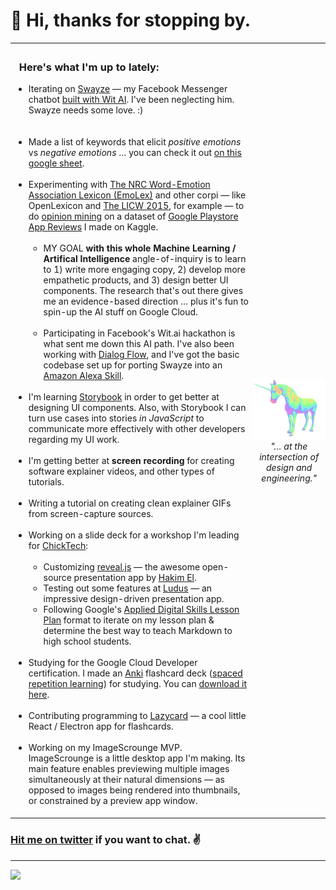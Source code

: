 # 👋 Hi, thanks for stopping by.
<div align="center">
 <table width="100%" border="0" cellspacing="0" cellpadding="5">
    <tr>
      <td style="padding: 5px; margin: 0;">
      <h3>&nbsp; Here's what I'm up to lately:</h3>
      <ul>
      <li>Iterating on <a href="https://swayze.ai/">Swayze</a> — my Facebook Messenger chatbot <a href="https://wit.ai">built with Wit AI</a>. I've been neglecting him. Swayze needs some love. :)</li>
      <br /><br /><li>Made a list of keywords that elicit <em>positive emotions</em> vs <em>negative emotions</em> … you can check it out <a href="https://docs.google.com/spreadsheets/d/1DjsQzSqYtgoyqW9UmptcrnmqLx73mbch7M0zmV5VuuQ/edit?usp=sharing">on this google sheet</a>.
      <br /><br /><li>Experimenting with <a href="https://saifmohammad.com/WebPages/NRC-Emotion-Lexicon.htm">The NRC Word-Emotion Association Lexicon (EmoLex)</a> and other corpi — like OpenLexicon and <a href="https://s3-us-west-2.amazonaws.com/downloads.liwc.net/LIWC2015_OperatorManual.pdf">The LICW 2015</a>, for example — to do <a href="https://monkeylearn.com/blog/opinion-mining/">opinion mining</a> on a dataset of <a href="https://www.kaggle.com/rowemorehouse/googleplaystoreuserreviews">Google Playstore App Reviews</a> I made on Kaggle.
      <br /><br />
      <ul type="circle">
      <li>MY GOAL <strong>with this whole Machine Learning / Artifical Intelligence</strong> angle-of-inquiry is to learn to 1) write more engaging copy, 2) develop more empathetic products, and 3) design better UI components. The research that's out there gives me an evidence-based direction … plus it's fun to spin-up the AI stuff on Google Cloud.
      <br /><br /><li>Participating in Facebook's Wit.ai hackathon is what sent me down this AI path. I've also been working with <a href="https://cloud.google.com/dialogflow/docs">Dialog Flow</a>, and I've got the basic codebase set up for porting Swayze into an <a href="https://developer.amazon.com/en-US/docs/alexa/custom-skills/host-a-custom-skill-as-an-aws-lambda-function.html">Amazon Alexa Skill</a>.
      </ul>  
      <br /><li>I'm learning <a href="https://storybook.js.org/">Storybook</a> in order to get better at designing UI components. Also, with Storybook I can turn use cases into stories <em>in JavaScript</em> to communicate more effectively with other developers regarding my UI work.
      <br /><br /><li>I'm getting better at <strong>screen recording</strong> for creating software explainer videos, and other types of tutorials.
      <br /><br /><li>Writing a tutorial on creating clean explainer GIFs from screen-capture sources.
      <br /><br /><li>Working on a slide deck for a workshop I'm leading for <a href="https://chicktech.org">ChickTech</a>:  
      <br /><br /><ul type="circle">
      <li>Customizing <a href="https://revealjs.com">reveal.js</a> — the awesome open-source presentation app by <a href="https://hakim.se">Hakim El</a>.
      <li>Testing out some features at <a href="https://ludus.one">Ludus</a> — an impressive design-driven presentation app.
      <li>Following Google's <a href="https://docs.google.com/document/d/1E3KZf4OwRZadim0ORDPJ3QSAsPs-ZB8CA4XBdtprbck/edit">Applied Digital Skills Lesson Plan</a> format to iterate on my lesson plan & determine the best way to teach Markdown to high school students.
      </ul>
      <br /><li>Studying for the Google Cloud Developer certification. I made an <a href="https://apps.ankiweb.net">Anki</a> flashcard deck (<a href="https://www.wikiwand.com/en/Spaced_repetition">spaced repetition learning</a>) for studying. You can <a href="https://gist.github.com/rowe-morehouse/d6edb1f0367c18c736dde70d29bbc218">download it here</a>.
      <br /><br /><li>Contributing programming to <a href="https://github.com/hikikones/Lazycard">Lazycard</a> — a cool little React / Electron app for flashcards.
      <br /><br /><li>Working on my ImageScrounge MVP. ImageScrounge is a little desktop app I'm making. Its main feature enables previewing multiple images simultaneously at their natural dimensions — as opposed to images being rendered into thumbnails, or constrained by a preview app window.
      </ul>
      </td>
      <td style="padding: 0; margin: 0">
        <div align="center">
          <img src="https://github.com/rowe-morehouse/rowe-morehouse/raw/master/main.gif" width="250"><br />
         <i>"… at the intersection of design and engineering."</i>
        </div>
      </td>
    </tr>
  </table>
</div>

### <a href="https://twitter.com/rowemore">Hit me on twitter</a> if you want to chat. ✌️

<hr />

<a href="https://1x.engineer/" target=_new border=0><img src="https://img.shields.io/github/stars/cutenode/1x.engineer.svg?color=green&label=1x%20Engineer&logo=image%2Fpng%3Bbase64%2CiVBORw0KGgoAAAANSUhEUgAAADAAAAAwCAYAAABXAvmHAAADAElEQVRoQ%2B1YPZMNQRQ9RyYiUCVkI0J%2BASUi4xfYzYjsVsmXX2BFZFauigyJ4hcQEtkNVQmoEjvqqh7VM6%2B%2FZ%2BapqXodvtdz%2B56%2B59zT3cTCBxeePzYA%2FncFNxUoqYCkEwC2AbwjeVTyTemctVRA0iUAH11SxwBekLxfmmRq3roA3AHwxEvkLcnrSwJwCOC2l%2FBDkg%2BWBOAzgAtewjdIvlkEAElnAHwDYEK28RvAWZLflwLAuP7aS%2FYLyYtTJG8xZhexJOP6vpfwc5LWUicZ6wDwHsAVL9u7JJ9Okv2YCki6SfJVKhFnYL8AnPTmXSb5yf%2BuJFZsnaYKSHoEYBfAIcmdWPCBgdk0E64J2IT8d0h65lz6gORebWWqAEg6DeAlgKveQjskrc%2BvDElJA5NkWjAA3TC63SL5oxRIMQC3m5b8%2BUHwn%2FZbaFFJUQNzm2HnolODePabgejRbBSF3E4ZbawC%2FrBzjWkhuJikpIG5TTEdnRvEtQrsxSrrz81WwOP7cBM%2BuOSD5S41MFcJA%2BF3qm6trC6iACJ87wI%2FJmkijg5JVQYm6QDAvUDApC6CADJ83y0pbYuBOaoakGJdrACwnuw6QxXfhzsnqcnAMrqwjtfznhCAr4FOk%2BR7IHk7uGUNLMa%2FhC6OSG4lRSzJ2tiwK1T15xIDy%2Bgn5Df2yTHJXhuPUcj6dzEPAxVovoFl9LedpZAlM7Y%2Fpwwss%2FPmzFV%2Bk2ujTf05Z2AhEK1%2BU2JkVf251MA6EGP9JgvAUcpKW9SfawxsCr8pAlCgi63uMFdqYG7nrWWP8ptiAA6ELTbURe84XWNggeN0ld9YTlUAPN52uujdb0tvYL6IvY6VPV%2BFxN8EwFVj5UrZamBrv1ImjgDNBpbyh9R%2FzRWI9PLZnhBjIKYGMNsT4uwAag2slTLD7yarQI2BTZV8cxuN8H%2FWJ8R1UKjpBja2GlNSyMzNrqPdZWjlCXFsspMaWcIL7MZ0zT07%2FntCnCP5STUwV4K5uJNRKLfQXP9vAMy1s6VxF1%2BBPxWSokDSvlDHAAAAAElFTkSuQmCC&style=for-the-badge&link=https://1x.engineer&link=https://github.com/cutenode/1x.engineer/stargazers"></a>

